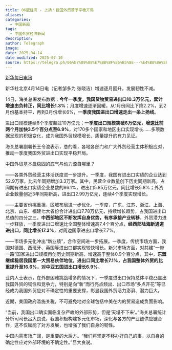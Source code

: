 ```yaml
---
title: 06版经济 - 上扬！我国外贸首季平稳开局
aliases: 
categories:
  - 中国新闻
tags:
  - 中国外贸经济新闻
description: 
author: Telegraph
image: 
date: 2025-04-14
date modified: 2025-07-10
source: https://telegra.ph/06%E7%89%88%E7%BB%8F%E6%B5%8E---%E4%B8%8A%E6%89%AC%E6%88%91%E5%9B%BD%E5%A4%96%E8%B4%B8%E9%A6%96%E5%AD%A3%E5%B9%B3%E7%A8%B3%E5%BC%80%E5%B1%80-04-14
---
```


[新华每日电讯](http://mrdx.cn/content/20250415/Articel06001NU.htm)

新华社北京4月14日电（记者邹多为 张晓洁）增速逐月回升，发展韧性不减。

14日，海关总署发布数据：**今年一季度，我国货物贸易进出口10.3万亿元，累计增速由负转正，同比增长1.3%**；月度增速逐渐回暖，从1月份同比下降2.2%，到2月份基本持平，再到3月份增长6%，**一季度我国进出口增速走出一条上扬线**。

进出口规模连续8个季度超过10万亿元；**一季度出口规模突破6万亿元，增速比前两个月加快3.5个百分点至6.9%**，对170多个国家和地区出口实现增长……多项数据呈现的积极变化，成为我国外贸规模增长、质量提升的有力见证。

海关总署副署长王令浚表示，总的看，各地各部门和广大外贸经营主体积极应对，推动一季度我国外贸进出口实现平稳开局。

中国外贸基本盘稳固的底气与动力源自哪里？

——各类外贸经营主体活跃度进一步提升。一季度，我国有进出口实绩的企业达到52.9万家，比去年同期增加3.3万家。其中，民营企业数量创下历史同期新高，占同期有进出口实绩企业总数的86.1%，进出口5.85万亿元，同比增长5.8%；外资企业数量创近3年同期新高，进出口2.99万亿元，连续4个季度实现增长。

——主要省份挑重担，区域布局进一步优化。一季度，广东、江苏、浙江、上海、北京、山东、福建七大省份合计进出口7.78万亿元，持续增长趋势，占我国进出口总值的四分之三。**中西部地区不断发挥自身优势，有序承接产业转移**，外贸潜力进一步释放，一季度进出口增速比全国整体增速高7.4个百分点，**经西部陆海新通道进出口，同比增长17.3%**，对周边国家进出口增长7.7%。

——市场多元化冲出“新业绩”，合作空间进一步拓展。一季度，传统市场方面，我国对德国、西班牙、英国等进出口都实现较快增长。新兴市场方面，对共建“一带一路”国家进出口规模再创历史同期新高，增速高于整体0.9个百分点，其中，**东盟继续稳居我国第一大贸易伙伴地位，进出口同比增长7.1%，占我国整体外贸的比重提升至16.6%，对中亚五国进出口增长6.9%**。

业内人士表示，在外部困难挑战增多的情况下，一季度进出口保持总体平稳凸显出我国外贸的韧性和竞争力，特别是向“新”而行亮点频出、出口市场“多点开花”等已经成为我国外贸应对不确定性的重要支撑，彰显我国外贸活力澎湃、潜力巨大。

近期，美国政府滥施关税，不可避免地对全球包括中美在内的贸易造成负面影响。

“当前，我国出口确实面临复杂严峻的外部形势，但是‘天塌不下来’。”海关总署统计分析司司长吕大良说，我国积极构建多元化市场，深化与各方的产业链供应链合作，这不仅赋能了对方发展，也增强了我们自身的韧性。

中国内需市场广阔，是重要的大后方。“我们将坚定不移办好自己的事，以自身的确定性应对外部环境的不确定性。”吕大良说。